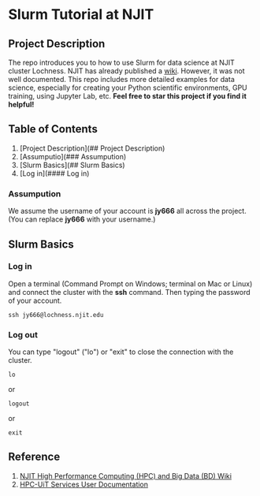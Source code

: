 # Slurm Tutorial at NJIT

## Project Description
The repo introduces you to how to use Slurm for data science at NJIT cluster Lochness. NJIT has already published a [wiki](https://wiki.hpc.arcs.njit.edu/index.php/HPC_and_BD). However, it was not well documented. This repo includes more detailed examples for data science, especially for creating your Python scientific environments, GPU training, using Jupyter Lab, etc. **Feel free to star this project if you find it helpful!**


## Table of Contents
1. [Project Description](## Project Description)
2. [Assumputio](### Assumpution)
3. [Slurm Basics](## Slurm Basics)
4. [Log in](#### Log in)

### Assumpution
We assume the username of your account is **jy666** all across the project. (You can replace **jy666** with your username.)

## Slurm Basics
### Log in
Open a terminal (Command Prompt on Windows; terminal on Mac or Linux) and connect the cluster with the **ssh** command. Then typing the password of your account.
```
ssh jy666@lochness.njit.edu
```

### Log out
You can type "logout" ("lo") or "exit" to close the connection with the cluster.
```
lo
```
or
```
logout
```
or
```
exit
```


## Reference
1. [NJIT High Performance Computing (HPC) and Big Data (BD) Wiki](https://wiki.hpc.arcs.njit.edu/index.php/HPC_and_BD)
2. [HPC-UiT Services User Documentation](https://hpc-uit.readthedocs.io/en/latest/index.html)
